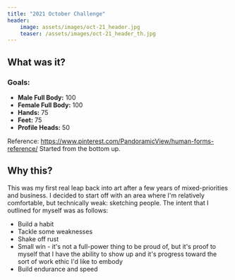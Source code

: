 ```yaml
---
title: "2021 October Challenge"
header:
	image: assets/images/oct-21_header.jpg
	teaser: /assets/images/oct-21_header_th.jpg
---
```

## What was it?

### Goals:
- **Male Full Body:** 100
- **Female Full Body:** 100
- **Hands:** 75
- **Feet:** 75
- **Profile Heads:** 50

Reference: https://www.pinterest.com/PandoramicView/human-forms-reference/
Started from the bottom up.

## Why this?

This was my first real leap back into art after a few years of mixed-priorities and business. I decided to start off with an area where I'm relatively comfortable, but technically weak: sketching people. The intent that I outlined for myself was as follows:
- Build a habit
- Tackle some weaknesses
- Shake off rust
- Small win - it's not a full-power thing to be proud of, but it's proof to myself that I have the ability to show up and it's progress toward the sort of work ethic I'd like to embody
- Build endurance and speed